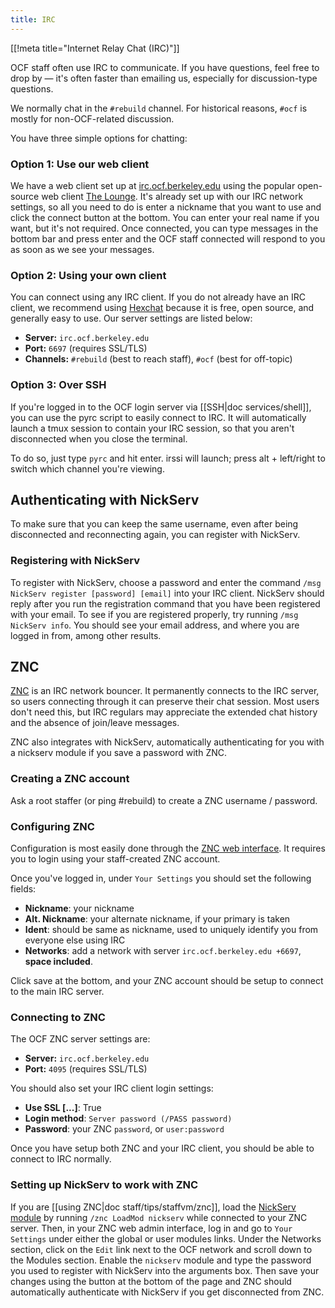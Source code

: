 ```yaml
---
title: IRC
---
```


[[!meta title="Internet Relay Chat (IRC)"]]

OCF staff often use IRC to communicate. If you have questions, feel free to
drop by &mdash; it's often faster than emailing us, especially for
discussion-type questions.

We normally chat in the `#rebuild` channel. For historical reasons, `#ocf` is
mostly for non-OCF-related discussion.

You have three simple options for chatting:

### Option 1: Use our web client

We have a web client set up at [irc.ocf.berkeley.edu][webirc] using the popular
open-source web client [The Lounge][thelounge]. It's already set up with our
IRC network settings, so all you need to do is enter a nickname that you want
to use and click the connect button at the bottom. You can enter your real name
if you want, but it's not required. Once connected, you can type messages in
the bottom bar and press enter and the OCF staff connected will respond to you
as soon as we see your messages.

### Option 2: Using your own client

You can connect using any IRC client. If you do not already have an IRC client,
we recommend using [Hexchat][hexchat] because it is free, open source, and
generally easy to use. Our server settings are listed below:

- **Server:** `irc.ocf.berkeley.edu`
- **Port:** `6697` (requires SSL/TLS)
- **Channels:** `#rebuild` (best to reach staff), `#ocf` (best for off-topic)

### Option 3: Over SSH

If you're logged in to the OCF login server via [[SSH|doc services/shell]], you
can use the pyrc script to easily connect to IRC. It will automatically launch
a tmux session to contain your IRC session, so that you aren't disconnected
when you close the terminal.

To do so, just type `pyrc` and hit enter. irssi will launch; press alt +
left/right to switch which channel you're viewing.

## Authenticating with NickServ

To make sure that you can keep the same username, even after being disconnected
and reconnecting again, you can register with NickServ.

### Registering with NickServ

To register with NickServ, choose a password and enter the command `/msg NickServ register [password] [email]` into your IRC client. NickServ should
reply after you run the registration command that you have been registered with
your email. To see if you are registered properly, try running `/msg NickServ info`. You should see your email address, and where you are logged in from,
among other results.

## ZNC

[ZNC][znc] is an IRC network bouncer. It permanently connects to the IRC
server, so users connecting through it can preserve their chat session. Most
users don't need this, but IRC regulars may appreciate the extended chat
history and the absence of join/leave messages.

ZNC also integrates with NickServ, automatically authenticating for you with
a nickserv module if you save a password with ZNC.

### Creating a ZNC account

Ask a root staffer (or ping #rebuild) to create a ZNC username / password.

### Configuring ZNC

Configuration is most easily done through the [ZNC web interface][webznc]. It
requires you to login using your staff-created ZNC account.

Once you've logged in, under `Your Settings` you should set the following
fields:

- **Nickname**: your nickname
- **Alt. Nickname**: your alternate nickname, if your primary is taken
- **Ident**: should be same as nickname, used to uniquely identify you from
  everyone else using IRC
- **Networks**: add a network with server `irc.ocf.berkeley.edu +6697`,
  **space included**.

Click save at the bottom, and your ZNC account should be setup to connect to
the main IRC server.

### Connecting to ZNC

The OCF ZNC server settings are:

- **Server:** `irc.ocf.berkeley.edu`
- **Port:** `4095` (requires SSL/TLS)

You should also set your IRC client login settings:

- **Use SSL [...]**: True
- **Login method**: `Server password (/PASS password)`
- **Password**: your ZNC `password`, or `user:password`

Once you have setup both ZNC and your IRC client, you should be able to
connect to IRC normally.

### Setting up NickServ to work with ZNC

If you are [[using ZNC|doc staff/tips/staffvm/znc]], load the [NickServ
module][nickserv] by running `/znc LoadMod nickserv` while connected to your
ZNC server. Then, in your ZNC web admin interface, log in and go to `Your Settings` under either the global or user modules links. Under the Networks
section, click on the `Edit` link next to the OCF network and scroll down to
the Modules section. Enable the `nickserv` module and type the password you
used to register with NickServ into the arguments box. Then save your changes
using the button at the bottom of the page and ZNC should automatically
authenticate with NickServ if you get disconnected from ZNC.

[znc]: https://wiki.znc.in/ZNC
[webznc]: https://irc.ocf.berkeley.edu:4095
[webirc]: https://irc.ocf.berkeley.edu
[thelounge]: https://thelounge.github.io
[hexchat]: https://hexchat.github.io
[nickserv]: http://wiki.znc.in/Nickserv

